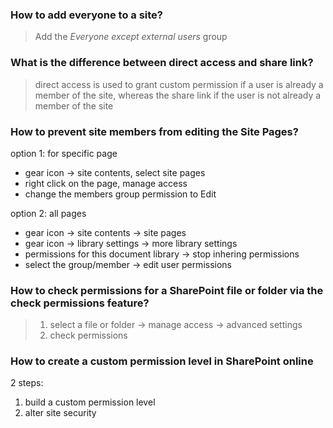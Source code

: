 ### How to add everyone to a site?
>Add the *Everyone except external users* group

### What is the difference between direct access and share link?
>direct access is used to grant custom permission if a user is already a member of the site, whereas the share link if the user is not already a member of the site


### How to prevent site members from editing the Site Pages?

option 1: for specific page
- gear icon -> site contents, select site pages
- right click on the page, manage access
- change the members group permission to Edit

option 2: all pages 
- gear icon -> site contents -> site pages
- gear icon -> library settings -> more library settings
- permissions for this document library -> stop inhering permissions
- select the group/member -> edit user permissions



### How to check permissions for a SharePoint file or folder via the check permissions feature?
>1. select a file or folder -> manage access -> advanced settings
>2. check permissions



### How to create a custom permission level in SharePoint online

2 steps:
1. build a custom permission level
2. alter site security

